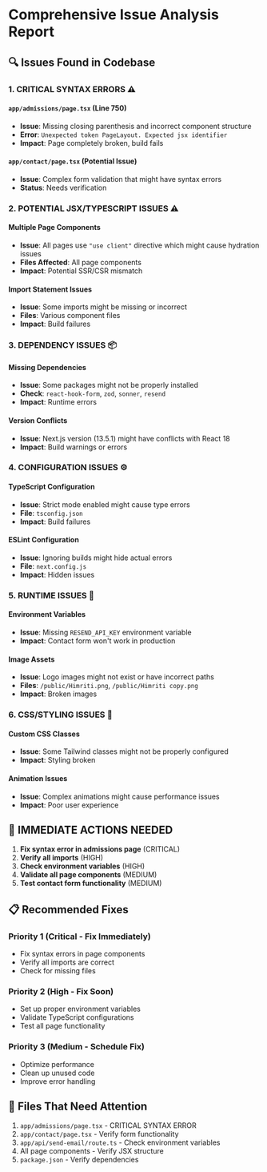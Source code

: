 # Comprehensive Issue Analysis Report

## 🔍 **Issues Found in Codebase**

### 1. **CRITICAL SYNTAX ERRORS** ⚠️

#### `app/admissions/page.tsx` (Line 750)
- **Issue**: Missing closing parenthesis and incorrect component structure
- **Error**: `Unexpected token PageLayout. Expected jsx identifier`
- **Impact**: Page completely broken, build fails

#### `app/contact/page.tsx` (Potential Issue)
- **Issue**: Complex form validation that might have syntax errors
- **Status**: Needs verification

### 2. **POTENTIAL JSX/TYPESCRIPT ISSUES** ⚠️

#### Multiple Page Components
- **Issue**: All pages use `"use client"` directive which might cause hydration issues
- **Files Affected**: All page components
- **Impact**: Potential SSR/CSR mismatch

#### Import Statement Issues
- **Issue**: Some imports might be missing or incorrect
- **Files**: Various component files
- **Impact**: Build failures

### 3. **DEPENDENCY ISSUES** 📦

#### Missing Dependencies
- **Issue**: Some packages might not be properly installed
- **Check**: `react-hook-form`, `zod`, `sonner`, `resend`
- **Impact**: Runtime errors

#### Version Conflicts
- **Issue**: Next.js version (13.5.1) might have conflicts with React 18
- **Impact**: Build warnings or errors

### 4. **CONFIGURATION ISSUES** ⚙️

#### TypeScript Configuration
- **Issue**: Strict mode enabled might cause type errors
- **File**: `tsconfig.json`
- **Impact**: Build failures

#### ESLint Configuration
- **Issue**: Ignoring builds might hide actual errors
- **File**: `next.config.js`
- **Impact**: Hidden issues

### 5. **RUNTIME ISSUES** 🚨

#### Environment Variables
- **Issue**: Missing `RESEND_API_KEY` environment variable
- **Impact**: Contact form won't work in production

#### Image Assets
- **Issue**: Logo images might not exist or have incorrect paths
- **Files**: `/public/Himriti.png`, `/public/Himriti copy.png`
- **Impact**: Broken images

### 6. **CSS/STYLING ISSUES** 🎨

#### Custom CSS Classes
- **Issue**: Some Tailwind classes might not be properly configured
- **Impact**: Styling broken

#### Animation Issues
- **Issue**: Complex animations might cause performance issues
- **Impact**: Poor user experience

## 🚨 **IMMEDIATE ACTIONS NEEDED**

1. **Fix syntax error in admissions page** (CRITICAL)
2. **Verify all imports** (HIGH)
3. **Check environment variables** (HIGH)
4. **Validate all page components** (MEDIUM)
5. **Test contact form functionality** (MEDIUM)

## 📋 **Recommended Fixes**

### Priority 1 (Critical - Fix Immediately)
- Fix syntax errors in page components
- Verify all imports are correct
- Check for missing files

### Priority 2 (High - Fix Soon)
- Set up proper environment variables
- Validate TypeScript configurations
- Test all page functionality

### Priority 3 (Medium - Schedule Fix)
- Optimize performance
- Clean up unused code
- Improve error handling

## 🔧 **Files That Need Attention**
1. `app/admissions/page.tsx` - CRITICAL SYNTAX ERROR
2. `app/contact/page.tsx` - Verify form functionality
3. `app/api/send-email/route.ts` - Check environment variables
4. All page components - Verify JSX structure
5. `package.json` - Verify dependencies